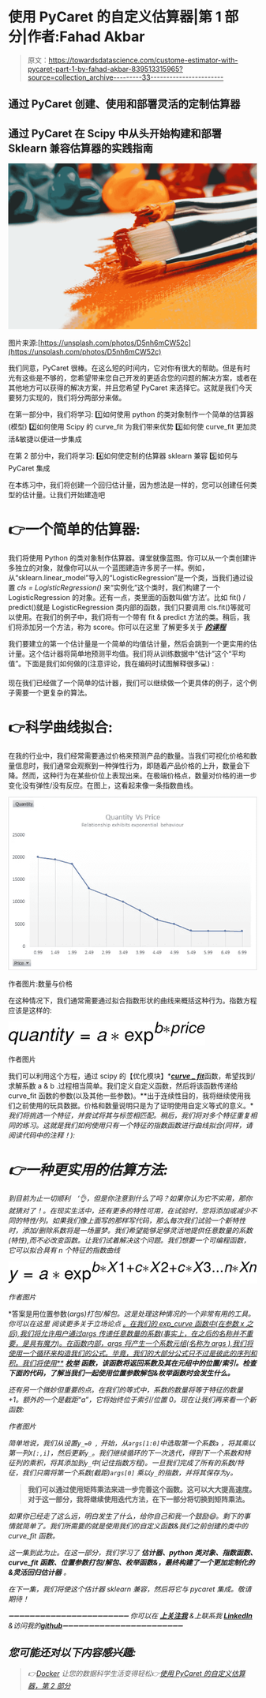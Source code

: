 # 使用 PyCaret 的自定义估算器|第 1 部分|作者:Fahad Akbar

> 原文：<https://towardsdatascience.com/custome-estimator-with-pycaret-part-1-by-fahad-akbar-839513315965?source=collection_archive---------33----------------------->

## 通过 PyCaret 创建、使用和部署灵活的定制估算器

## 通过 PyCaret 在 Scipy 中从头开始构建和部署 Sklearn 兼容估算器的实践指南

![](img/5fb15a8911e4451f06d2299acec2e73c.png)

图片来源:[https://unsplash.com/photos/D5nh6mCW52c](https://unsplash.com/photos/D5nh6mCW52c)

我们同意，PyCaret 很棒。在这么短的时间内，它对你有很大的帮助。但是有时光有这些是不够的，您希望带来您自己开发的更适合您的问题的解决方案，或者在其他地方可以获得的解决方案，并且您希望 PyCaret 来选择它。这就是我们今天要努力实现的，我们将分两部分来做。

在第一部分中，我们将学习:
1️⃣如何使用 python 的类对象制作一个简单的估算器(模型)
2️⃣如何使用 Scipy 的 curve_fit 为我们带来优势
3️⃣如何使 curve_fit 更加灵活&敏捷以便进一步集成

在第 2 部分中，我们将学习:
4️⃣如何使定制的估算器 sklearn 兼容
5️⃣如何与 PyCaret 集成

在本练习中，我们将创建一个回归估计量，因为想法是一样的，您可以创建任何类型的估计量。让我们开始建造吧

# 👉一个简单的估算器:

我们将使用 Python 的类对象制作估算器。课堂就像蓝图。你可以从一个类创建许多独立的对象，就像你可以从一个蓝图建造许多房子一样。例如，从“sklearn.linear_model”导入的“LogisticRegression”是一个类，当我们通过设置 *cls = LogisticRegression()* 来“实例化”这个类时，我们构建了一个 LogisticRegression 的对象。还有一点，类里面的函数叫做‘方法’。比如 fit() / predict()就是 LogisticRegression 类内部的函数，我们只要调用 cls.fit()等就可以使用。在我们的例子中，我们将有一个带有 fit & predict 方法的类。稍后，我们将添加另一个方法，称为 score。你可以在这里 了解更多关于 [***的课程***](https://docs.python.org/3/tutorial/classes.html)

我们要建立的第一个估计量是一个简单的均值估计量，然后会跳到一个更实用的估计量。这个估计器将简单地预测平均值。我们将从训练数据中“估计”这个“平均值”。下面是我们如何做的(注意评论，我在编码时试图解释很多💻) :

现在我们已经做了一个简单的估计器，我们可以继续做一个更具体的例子，这个例子需要一个更复杂的算法。

# 👉科学曲线拟合:

在我的行业中，我们经常需要通过价格来预测产品的数量。当我们可视化价格和数量信息时，我们通常会观察到一种弹性行为，即随着产品价格的上升，数量会下降。然而，这种行为在某些价位上表现出来。在极端价格点，数量对价格的进一步变化没有弹性/没有反应。在图上，这看起来像一条指数曲线。

![](img/9736019ff3ca0a9fee68c849b9252977.png)

作者图片:数量与价格

在这种情况下，我们通常需要通过拟合指数形状的曲线来概括这种行为。指数方程应该是这样的:

![](img/4d3989fcc9a3603f67491536dc8868ad.png)

作者图片

我们可以利用这个方程，通过 scipy 的【优化模块】*[***curve _ fit***](https://docs.scipy.org/doc/scipy/reference/generated/scipy.optimize.curve_fit.html)函数，希望找到/求解系数 a & b .过程相当简单。我们定义自定义函数，然后将该函数传递给 curve_fit 函数的参数(以及其他一些参数)。**出于连续性目的，我将继续使用我们之前使用的玩具数据。价格和数量说明只是为了证明使用自定义等式的意义。**我们将挑选一个特征，并尝试将其与标签相匹配。稍后，我们将对多个特征重复相同的练习。这就是我们如何使用只有一个特征的指数函数进行曲线拟合(同样，请阅读代码中的注释！):*

# *👉一种更实用的估算方法:*

*到目前为止一切顺利　‘👌，但是你注意到什么了吗？如果你认为它不实用，那你就猜对了！。在现实生活中，还有更多的特性可用，在试验时，您将添加或减少不同的特性/列。如果我们像上面写的那样写代码，那么每次我们试验一个新特性时，添加/删除系数将是一场噩梦。我们希望能够足够灵活地提供任意数量的系数(特性),而不必改变函数。让我们试着解决这个问题。我们想要一个可编程函数，它可以拟合具有 n 个特征的指数曲线*

*![](img/c76bcf2645ae8556c53b241e4245e93d.png)*

*作者图片*

*答案是用位置参数(*args)打包/解包。这是处理这种情况的一个非常有用的工具。你可以在这里 阅读更多关于立场论点 [***。在我们的 exp_curve 函数中(在参数 x 之后),我们将允许用户通过*args 传递任意数量的系数(事实上，在*之后的名称并不重要，是*具有魔力)。在函数内部，*args 将产生一个系数元组(名称为 args ),我们将使用一个循环来构造我们的公式。毕竟，我们的大部分公式只不过是彼此的序列和积。我们将使用***](https://www.python.org/dev/peps/pep-0570/) ***[***枚举***](https://docs.python.org/3/library/functions.html#enumerate) 函数，该函数将返回系数及其在元组中的位置/索引。检查下面的代码，了解当我们一起使用位置参数解包&枚举函数时会发生什么。****

*还有另一个微妙但重要的点。在我们的等式中，系数的数量将等于特征的数量+1。额外的一个是截距“a”，它将始终位于索引/位置 0。现在让我们再来看一个新函数:*

*作者图片*

*简单地说，我们从设置`y_=0 ,` 开始，从`args[1:0]`中选取第一个系数`a` ，将其乘以第一列`X[:,i]`，然后更新`y_`。我们继续循环的下一次迭代，得到下一个系数和特征列的乘积，将其添加到`y_`中(记住指数方程)。一旦我们完成了所有的系数/特征，我们只需将第一个系数(截距)`args[0]` 乘以`y_`的指数，并将其保存为`y`。*

> **我们可以通过使用矩阵乘法来进一步完善这个函数。这可以大大提高速度。对于这一部分，我将继续使用迭代方法，在下一部分将切换到矩阵乘法。**

*如果你已经走了这么远，明白发生了什么，给你自己和我一个鼓励😄。剩下的事情就简单了。我们所需要的就是使用我们的自定义函数&我们之前创建的类中的 curve_fit 函数。*

*这一集到此为止。在这一部分，我们学习了 ***估计器、python 类对象、指数函数、curve_fit 函数、位置参数打包/解包、枚举函数&，最终构建了一个更加定制化的&灵活回归估计器*** 。*

*在下一集，我们将使这个估计器 sklearn 兼容，然后将它与 pycaret 集成。敬请期待！*

*➖➖➖➖➖➖➖➖➖➖➖➖➖➖➖➖➖➖➖➖➖➖➖
你可以在 [**上关注我**](https://medium.com/@fahadakbar_50702) &上联系我 [**LinkedIn**](https://www.linkedin.com/in/fahadakbar/) &访问我的[**github**](https://github.com/brainalysis)➖➖➖➖➖➖➖➖➖➖➖➖➖➖➖➖➖➖➖➖➖➖➖*

## *您可能还对以下内容感兴趣:*

> *👉[Docker](/make-your-data-science-life-easy-with-docker-c3e1fc0dee59)
> 让您的数据科学生活变得轻松👉[使用 PyCaret 的自定义估算器，第 2 部分](https://fahadakbar-50702.medium.com/custom-estimator-with-pycaret-part-2-by-fahad-akbar-aee4dbdacbf)*